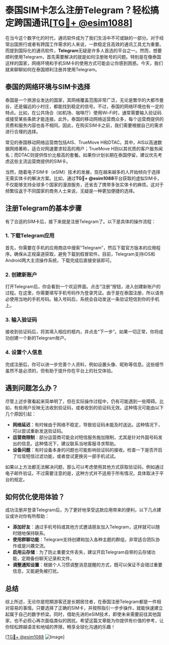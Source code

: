 # 泰国SIM卡怎么注册Telegram？轻松搞定跨国通讯[[TG💪+ @esim1088](https://t.me/s/esim1088)]

在当今这个数字化的时代，通讯软件成为了我们生活中不可或缺的一部分。对于经常出国旅行或者有跨国工作需求的人来说，一款稳定且高效的通讯工具尤为重要。而提到国际化的通讯软件，**Telegram**无疑是许多人首选的平台之一。然而，想要顺利使用Telegram，首先需要解决的就是如何注册账号的问题。特别是在像泰国这样的国家，网络环境和手机SIM卡的使用方式可能会让你感到困惑。今天，我们就来聊聊如何在泰国顺利注册并使用Telegram。

## 泰国的网络环境与SIM卡选择

泰国是一个旅游业发达的国家，其网络覆盖范围非常广泛，无论是繁华的大都市曼谷，还是偏远的小村庄，都能找到稳定的信号。不过，泰国的网络环境也有一定的特点。比如，在公共场合（如机场、咖啡厅）使用Wi-Fi时，通常需要输入验证码或接受某些条款才能连接。此外，泰国的移动网络运营商众多，每个运营商提供的资费和服务内容也各不相同。因此，在购买SIM卡之前，我们需要根据自己的需求进行合理的选择。

常见的泰国移动网络运营商包括AIS、TrueMove H和DTAC。其中，AIS以高速数据网络著称，适合对网速要求较高的用户；TrueMove H则以其优质的客户服务闻名；而DTAC则提供性价比极高的套餐。如果你计划长期在泰国停留，建议优先考虑这些主流运营商提供的SIM卡。

当然，随着电子SIM卡（eSIM）技术的发展，现在越来越多的人开始倾向于选择无需实体卡的解决方案。比如，通过**TG💪+ @esim1088**平台获取的虚拟SIM卡，不仅能够支持全球多个国家的漫游服务，还省去了携带多张实体卡的麻烦。这对于频繁往返于不同国家的商务人士来说，无疑是一种更加便捷的选择。

## 注册Telegram的基本步骤

有了合适的SIM卡后，接下来就是注册Telegram了。以下是具体的操作流程：

### 1. 下载Telegram应用
首先，你需要在手机的应用商店中搜索“Telegram”，然后下载官方版本的应用程序。确保从正规渠道获取，避免下载到假冒软件。目前，Telegram支持iOS和Android两大主流操作系统，下载完成后直接安装即可。

### 2. 创建新账户
打开Telegram后，你会看到一个欢迎界面。点击“注册”按钮，进入创建新账户的过程。在这里，你需要填写手机号码作为登录凭证。由于是在泰国注册，所以请务必使用当地的手机号码。输入号码后，系统会自动发送一条验证短信到你的手机上。

### 3. 输入验证码
接收到验证码后，将其填入相应的框内，并点击“下一步”。如果一切正常，你将成功创建一个新的Telegram账户。

### 4. 设置个人信息
完成注册后，你可以进一步完善个人资料，例如设置头像、昵称等信息。这些细节虽然不是必须的，但有助于提升你在平台上的社交体验。

## 遇到问题怎么办？

尽管上述步骤看起来简单明了，但在实际操作过程中，仍有可能遇到一些障碍。比如，有些用户反映无法收到验证码，或者收到的验证码无效。这种情况可能由以下几个原因引起：

- **网络延迟**：有时候由于网络不稳定，导致验证码未能及时送达。这种情况下，可以尝试重新发送验证码。
- **运营商限制**：部分运营商可能会对短信服务施加限制，尤其是针对外国号码发出的信息。这种情况下，建议联系当地客服寻求帮助。
- **设备问题**：有时设备本身的问题也可能影响验证码的接收。检查一下是否开启了垃圾短信过滤功能，或者尝试更换另一部手机试试。

如果以上方法都无法解决问题，那么可以考虑使用其他方式获取验证码，例如通过电子邮件验证。不过需要注意的是，这种方式并不适用于所有情况，具体取决于平台的规定。

## 如何优化使用体验？

成功注册并登录Telegram后，为了更好地享受这款应用带来的便利，以下几点建议或许对你有所帮助：

- **添加好友**：通过手机号码或其他方式邀请朋友加入Telegram，这样就可以随时随地保持联系。
- **使用群聊功能**：Telegram支持创建和加入各种主题的群组，非常适合团队协作或是兴趣交流。
- **启用云存储**：为了防止重要文件丢失，建议开启Telegram自带的云存储功能，定期备份聊天记录和文件。
- **调整通知设置**：根据个人习惯调整消息提醒的方式，既可以保证不会错过重要信息，又能避免被打扰。

## 总结

综上所述，无论你是短期游客还是长期居住者，在泰国注册Telegram都是一件相对容易的事情。只要选择了正确的SIM卡，并按照指引一步步操作，就能快速建立起属于自己的数字桥梁。同时，借助先进的eSIM技术，即使未来需要前往其他国家，也不必担心再次面临类似的困扰。希望这篇文章能为你提供有价值的参考，让你轻松跨越语言和地域的界限，畅享全球化沟通的乐趣！

[[TG💪+ @esim1088](https://t.me/s/esim1088) ![Image](https://i.postimg.cc/4NQfJmqS/Snipaste-2025-05-13-00-14-12.png)]